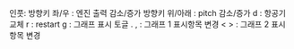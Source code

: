 인풋:
  방향키 좌/우 : 엔진 출력 감소/증가
  방향키 위/아래 : pitch 감소/증가
  d : 항공기 교체
  r : restart
  g : 그래프 표시 토글
  . , : 그래프 1 표시항목 변경
  < > : 그래프 2 표시항목 변경